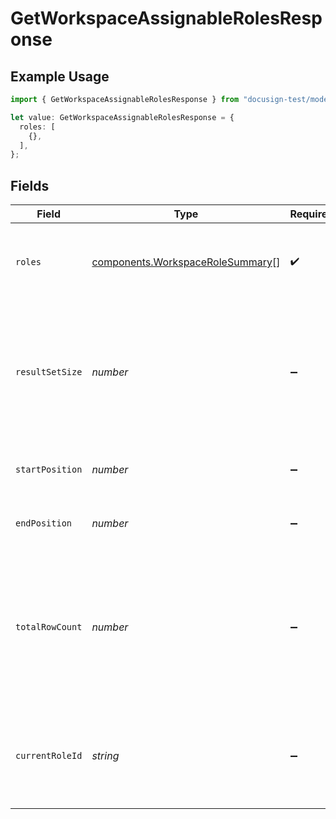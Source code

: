 # GetWorkspaceAssignableRolesResponse

## Example Usage

```typescript
import { GetWorkspaceAssignableRolesResponse } from "docusign-test/models/components";

let value: GetWorkspaceAssignableRolesResponse = {
  roles: [
    {},
  ],
};
```

## Fields

| Field                                                                                                       | Type                                                                                                        | Required                                                                                                    | Description                                                                                                 |
| ----------------------------------------------------------------------------------------------------------- | ----------------------------------------------------------------------------------------------------------- | ----------------------------------------------------------------------------------------------------------- | ----------------------------------------------------------------------------------------------------------- |
| `roles`                                                                                                     | [components.WorkspaceRoleSummary](../../models/components/workspacerolesummary.md)[]                        | :heavy_check_mark:                                                                                          | The list of roles that can be assigned to the workspace                                                     |
| `resultSetSize`                                                                                             | *number*                                                                                                    | :heavy_minus_sign:                                                                                          | The number of roles returned in the response. Always equal or less than the `count` of the request          |
| `startPosition`                                                                                             | *number*                                                                                                    | :heavy_minus_sign:                                                                                          | Position of the first item in the total results                                                             |
| `endPosition`                                                                                               | *number*                                                                                                    | :heavy_minus_sign:                                                                                          | Position of the last item in the total results                                                              |
| `totalRowCount`                                                                                             | *number*                                                                                                    | :heavy_minus_sign:                                                                                          | The total number of roles applicable to the request regardless of pagination. It may not always be computed |
| `currentRoleId`                                                                                             | *string*                                                                                                    | :heavy_minus_sign:                                                                                          | The optional ID of the current role. It may not always be computed                                          |